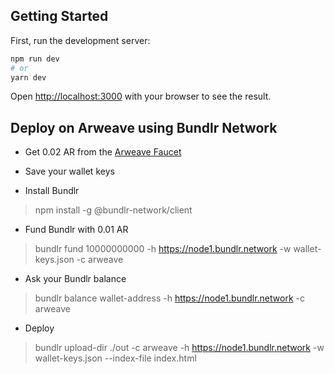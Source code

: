 ## Getting Started

First, run the development server:

```bash
npm run dev
# or
yarn dev
```

Open [http://localhost:3000](http://localhost:3000) with your browser to see the result.

## Deploy on Arweave using Bundlr Network

- Get 0.02 AR from the [Arweave Faucet](https://faucet.arweave.net/)

- Save your wallet keys

- Install Bundlr

> npm install -g @bundlr-network/client

- Fund Bundlr with 0.01 AR

> bundlr fund 10000000000 -h https://node1.bundlr.network -w wallet-keys.json -c arweave 

- Ask your Bundlr balance

> bundlr balance wallet-address -h https://node1.bundlr.network -c arweave  

- Deploy

> bundlr upload-dir ./out -c arweave -h https://node1.bundlr.network -w wallet-keys.json --index-file index.html

